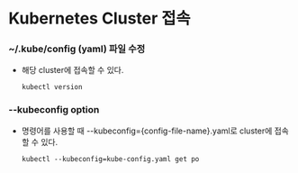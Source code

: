 # Kubernetes Cluster 접속



### ~/.kube/config (yaml) 파일 수정

- 해당 cluster에 접속할 수 있다.

  `kubectl version`



### --kubeconfig option

- 명령어를 사용할 때 --kubeconfig={config-file-name}.yaml로 cluster에 접속할 수 있다.

  `kubectl --kubeconfig=kube-config.yaml get po`



